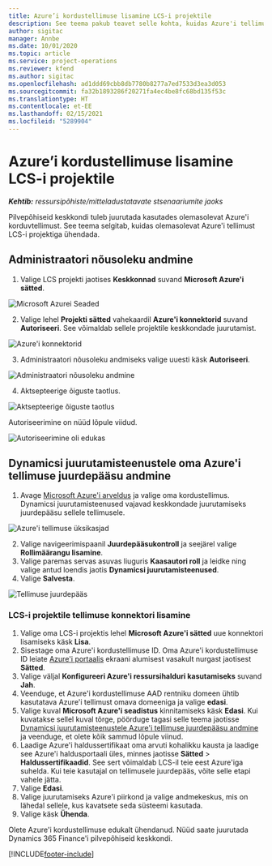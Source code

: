 ```yaml
---
title: Azure’i kordustellimuse lisamine LCS-i projektile
description: See teema pakub teavet selle kohta, kuidas Azure'i tellimust LCS-i projektiga ühendada.
author: sigitac
manager: Annbe
ms.date: 10/01/2020
ms.topic: article
ms.service: project-operations
ms.reviewer: kfend
ms.author: sigitac
ms.openlocfilehash: ad1ddd69cbb8db7780b8277a7ed7533d3ea3d053
ms.sourcegitcommit: fa32b1893286f20271fa4ec4be8fc68bd135f53c
ms.translationtype: HT
ms.contentlocale: et-EE
ms.lasthandoff: 02/15/2021
ms.locfileid: "5289904"
---
```

# <a name="add-an-azure-subscription-to-an-lcs-project"></a>Azure’i kordustellimuse lisamine LCS-i projektile

_**Kehtib:** ressursipõhiste/mitteladustatavate stsenaariumite jaoks_

Pilvepõhiseid keskkondi tuleb juurutada kasutades olemasolevat Azure'i korduvtellimust. See teema selgitab, kuidas olemasolevat Azure'i tellimust LCS-i projektiga ühendada. 

## <a name="grant-admin-consent"></a>Administraatori nõusoleku andmine

1. Valige LCS projekti jaotises **Keskkonnad** suvand **Microsoft Azure'i sätted**.

![Microsoft Azurei Seaded](./media/1MicrosoftAzureSettings.png)

2. Valige lehel **Projekti sätted** vahekaardil **Azure'i konnektorid** suvand **Autoriseeri**. See võimaldab sellele projektile keskkondade juurutamist.

![Azure'i konnektorid](./media/2AzureConnectors.png)

3. Administraatori nõusoleku andmiseks valige uuesti käsk **Autoriseeri**.

![Administraatori nõusoleku andmine](./media/3GrantAdminConsent.png)

4. Aktsepteerige õiguste taotlus.

![Aktsepteerige õiguste taotlus](./media/4AcceptPermissionRequest.png)

Autoriseerimine on nüüd lõpule viidud. 

![Autoriseerimine oli edukas](./media/5AuthorizationComplete.png)

## <a name="provide-dynamics-deployment-services-access-to-your-azure-subscription"></a><a name="provide"></a>Dynamicsi juurutamisteenustele oma Azure'i tellimuse juurdepääsu andmine

1. Avage [Microsoft Azure'i arveldus](https://portal.azure.com/#blade/Microsoft\_Azure\_Billing/SubscriptionsBlade) ja valige oma kordustellimus. Dynamicsi juurutamisteenused vajavad keskkondade juurutamiseks juurdepääsu sellele tellimusele.

![Azure'i tellimuse üksikasjad](./media/6AzureSubscription.png)

2. Valige navigeerimispaanil **Juurdepääsukontroll** ja seejärel valige **Rollimäärangu lisamine**.
3. Valige paremas servas asuvas liuguris **Kaasautori roll** ja leidke ning valige antud loendis jaotis **Dynamicsi juurutamisteenused**. 
4. Valige **Salvesta**.

![Tellimuse juurdepääs](./media/7SubscriptionAccess.png)

### <a name="add-a-subscription-connector-to-an-lcs-project"></a>LCS-i projektile tellimuse konnektori lisamine

1. Valige oma LCS-i projektis lehel **Microsoft Azure'i sätted** uue konnektori lisamiseks käsk **Lisa**.
2. Sisestage oma Azure'i kordustellimuse ID. Oma Azure'i kordustellimuse ID leiate [Azure'i portaalis](https://ms.portal.azure.com/) ekraani alumisest vasakult nurgast jaotisest  **Sätted**.
3. Valige väljal **Konfigureeri Azure'i ressursihalduri kasutamiseks** suvand **Jah**.
4. Veenduge, et Azure'i kordustellimuse AAD rentniku domeen ühtib kasutatava Azure'i tellimust omava domeeniga ja valige **edasi**.
5. Valige kuval **Microsoft Azure'i seadistus** kinnitamiseks käsk **Edasi**. Kui kuvatakse sellel kuval tõrge, pöörduge tagasi selle teema jaotisse [Dynamicsi juurutamisteenustele Azure'i tellimuse juurdepääsu andmine](#provide) ja veenduge, et olete kõik sammud lõpule viinud.
6. Laadige Azure'i haldussertifikaat oma arvuti kohalikku kausta ja laadige see Azure'i haldusportaali üles, minnes jaotisse **Sätted** > **Haldussertifikaadid**. See sert võimaldab LCS-il teie eest Azure'iga suhelda. Kui teie kasutajal on tellimusele juurdepääs, võite selle etapi vahele jätta.
7. Valige **Edasi**.
8. Valige juurutamiseks Azure'i piirkond ja valige andmekeskus, mis on lähedal sellele, kus kavatsete seda süsteemi kasutada.
9.  Valige käsk **Ühenda**.

Olete Azure'i kordustellimuse edukalt ühendanud. Nüüd saate juurutada Dynamics 365 Finance'i pilvepõhiseid keskkondi.




[!INCLUDE[footer-include](../includes/footer-banner.md)]